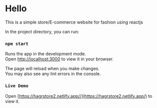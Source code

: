 # Hello
This is a simple store/E-commerce website for fashion using reactjs 


In the project directory, you can run:

### `npm start`

Runs the app in the development mode.\
Open [http://localhost:3000](http://localhost:3000) to view it in your browser.

The page will reload when you make changes.\
You may also see any lint errors in the console.

### `Live Demo`

Open [https://hagrstore2.netlify.app//](https://hagrstore2.netlify.app/) to view it.
